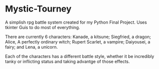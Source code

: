 # Mystic-Tourney
A simplish rpg battle system created for my Python Final Project. Uses tkinter Guis to do most of everything.

There are currently 6 characters: Kanade, a kitsune; Siegfried, a dragon; Alice, A perfectly ordinary witch; Rupert Scarlet, a vampire; Daiyousei, a fairy; and Lena, a unicorn.

Each of the characters has a different battle style, whether it be incredibly tanky or inflicting status and taking advantge of those effects.
